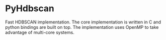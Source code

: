# PyHdbscan
Fast HDBSCAN implementation. The core implementation is written in C and python bindings are built on top. The implementation uses OpenMP to take advantage of multi-core systems.